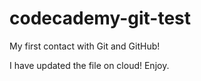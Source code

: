 # codecademy-git-test
 
My first contact with Git and GitHub!

I have updated the file on cloud! Enjoy.
